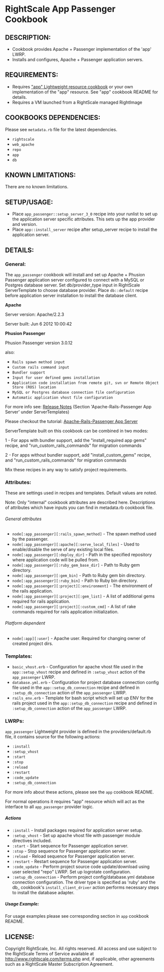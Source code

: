 # RightScale App Passenger Cookbook

## DESCRIPTION:

* Cookbook provides Apache + Passenger implementation of the 'app' LWRP.
* Installs and configures, Apache + Passenger application servers.

## REQUIREMENTS:

* Requires ["app" Lightweight resource cookbook][app] or your own implementation
  of the "app" resource. See "app" cookbook README for details.
* Requires a VM launched from a RightScale managed RightImage

[app]: https://github.com/rightscale/rightscale_cookbooks/tree/master/cookbooks/app

## COOKBOOKS DEPENDENCIES:

Please see `metadata.rb` file for the latest dependencies.

* `rightscale`
* `web_apache`
* `repo`
* `app`
* `db`

## KNOWN LIMITATIONS:

There are no known limitations.

## SETUP/USAGE:

* Place `app_passenger::setup_server_3_0` recipe into your runlist
  to set up the application server specific attributes. This sets up the app
  provider and version.
* Place `app::install_server` recipe after setup_server recipe to install
  the application server.

## DETAILS:

### General:

The `app_passenger` cookbook will install and set up Apache +
Phusion Passenger application server configured to connect with a MySQL or
Postgres database server. Set db/provider_type input in RightScale
ServerTemplate to choose database provider. Place `db::default` recipe
before application server installation to install the database client.

__Apache__

Server version: Apache/2.2.3

Server built: Jun 6 2012 10:00:42

__Phusion Passenger__

Phusion Passenger version 3.0.12

also:
* `Rails spawn method input`
* `Custom rails command input`
* `Bundler support`
* `Input for user defined gems installation`
* `Application code installation from remote git, svn or Remote Object Store
  (ROS) location`
* `MySQL or Postgres database connection file configuration`
* `Automatic application vhost file configuration`

For more info see: [Release Notes][Notes] (Section 'Apache-Rails-Passenger App
Server' under ServerTemplates)

[Notes]: http://support.rightscale.com/18-Release_Notes/ServerTemplates_and_RightImages/current

Please checkout the tutorial: [Apache-Rails-Passenger App Server][Tutorial]

[Tutorial]: http://support.rightscale.com/03-Tutorials/Apache-Rails-Passenger_App_Server

ServerTemplate built on this cookbook can be combined in two modes:

1 - For apps with bundler support, add the "install_required app gems" recipe,
and "run_custom_rails_commands" for migration commands

2 - For apps without bundler support, add "install_custom_gems" recipe, and
"run_custom_rails_commands" for migration commands

Mix these recipes in any way to satisfy project requirements.

### Attributes:

These are settings used in recipes and templates. Default values are noted.

Note: Only "internal" cookbook attributes are described here. Descriptions of
attributes which have inputs you can find in metadata.rb cookbook file.

###### General attributes

* `node[:app_passenger][:rails_spawn_method]` -
  The spawn method used by the passenger.
* `node[:app_passenger][:apache][:serve_local_files]` -
  Used to enable/disable the serve of any existing local files.
* `node[:app_passenger][:deploy_dir]` -
  Path in the specified repository where application code will be pulled from.
* `node[:app_passenger][:ruby_gem_base_dir]` -
  Path to Ruby gem directory.
* `node[:app_passenger][:gem_bin]` -
  Path to Ruby gem bin directory.
* `node[:app_passenger][:ruby_bin]` -
  Path to Ruby bin directory.
* `node[:app_passenger][:project][:environment]` -
  The environment of the rails application.
* `node[:app_passenger][:project][:gem_list]` -
  A list of additional gems required for rails application.
* `node[:app_passenger][:project][:custom_cmd]` -
  A list of rake commands required for rails application initialization.

###### Platform dependent

* `node[:app][:user]` - Apache user. Required for changing owner of created
project dirs.

### Templates:

* `basic_vhost.erb` - Configuration for apache vhost file used in the
  `app::setup_vhost` recipe and defined in `:setup_vhost` action of the
  `app_passenger` LWRP.
* `database.yml.erb` - Configuration for project database connection config file
  used in the `app::setup_db_connection` recipe and defined in
  `:setup_db_connection` action of the `app_passenger` LWRP.
* `rails_env.erb` - Template for bash script which will set up ENV for the rails
  project used in the `app::setup_db_connection` recipe and defined in
  `:setup_db_connection` action of the `app_passenger` LWRP.

### LWRPs:

`app_passenger` Lightweight provider is defined in the providers/default.rb
file, it contains source for the following actions:

* `:install`
* `:setup_vhost`
* `:start`
* `:stop`
* `:reload`
* `:restart`
* `:code_update`
* `:setup_db_connection`

For more info about these actions, please see the `app` cookbook README.

For normal operations it requires "app" resource which will act as the interface
to all `app_passenger` provider logic.

##### Actions

* `:install` - Install packages required for application server setup.
* `:setup_vhost` - Set up apache vhost file with passenger module directives
  included.
* `:start` - Start sequence for Passenger application server.
* `:stop` - Stop sequence for Passenger application server.
* `:reload` - Reload sequence for Passenger application server.
* `:restart` - Restart sequence for Passenger application server.
* `:code_update` - Perform project source code update/download using user
  selected "repo" LWRP. Set up logrotate configuration.
* `:setup_db_connection` - Perform project config/database.yml database
  connection configuration.
  The driver type is specified as 'ruby' and the db_<provider> cookbook's
  `install_client_driver` action performs necessary steps to install the
  database adapter.

##### Usage Example:

For usage examples please see corresponding section in `app` cookbook README.

## LICENSE:

Copyright RightScale, Inc. All rights reserved.
All access and use subject to the RightScale Terms of Service available at
http://www.rightscale.com/terms.php and, if applicable, other agreements
such as a RightScale Master Subscription Agreement.
